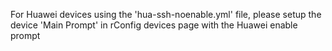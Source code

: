 For Huawei devices using the 'hua-ssh-noenable.yml' file, please setup the device 'Main Prompt' in 
rConfig devices page with the Huawei <device-name> enable prompt
